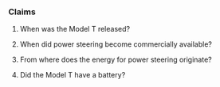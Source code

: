 ### Claims

1. When was the Model T released?

2. When did power steering become commercially available?

3. From where does the energy for power steering originate?

4. Did the Model T have a battery?